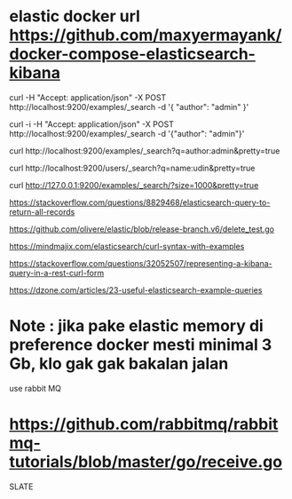 # elastic docker url https://github.com/maxyermayank/docker-compose-elasticsearch-kibana

curl -H "Accept: application/json" -X POST http://localhost:9200/examples/_search -d '{
      "author": "admin"
    }'

curl -i -H "Accept: application/json"  -X POST http://localhost:9200/examples/_search -d '{"author": "admin"}'

curl http://localhost:9200/examples/_search?q=author:admin&pretty=true

curl http://localhost:9200/users/_search?q=name:udin&pretty=true

curl http://127.0.0.1:9200/examples/_search/?size=1000&pretty=true

https://stackoverflow.com/questions/8829468/elasticsearch-query-to-return-all-records

https://github.com/olivere/elastic/blob/release-branch.v6/delete_test.go

https://mindmajix.com/elasticsearch/curl-syntax-with-examples

https://stackoverflow.com/questions/32052507/representing-a-kibana-query-in-a-rest-curl-form

https://dzone.com/articles/23-useful-elasticsearch-example-queries

# Note : jika pake elastic memory di preference docker mesti minimal 3 Gb, klo gak gak bakalan jalan

use rabbit MQ
# https://github.com/rabbitmq/rabbitmq-tutorials/blob/master/go/receive.go

SLATE
